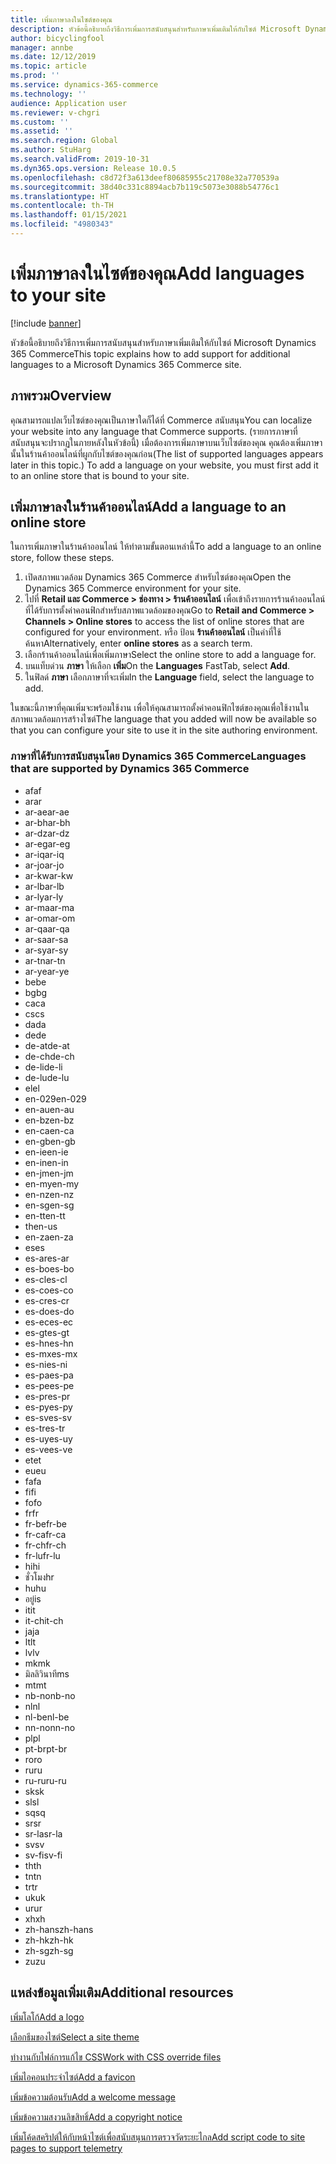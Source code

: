 ```yaml
---
title: เพิ่มภาษาลงในไซต์ของคุณ
description: หัวข้อนี้อธิบายถึงวิธีการเพิ่มการสนับสนุนสำหรับภาษาเพิ่มเติมให้กับไซต์ Microsoft Dynamics 365 Commerce
author: bicyclingfool
manager: annbe
ms.date: 12/12/2019
ms.topic: article
ms.prod: ''
ms.service: dynamics-365-commerce
ms.technology: ''
audience: Application user
ms.reviewer: v-chgri
ms.custom: ''
ms.assetid: ''
ms.search.region: Global
ms.author: StuHarg
ms.search.validFrom: 2019-10-31
ms.dyn365.ops.version: Release 10.0.5
ms.openlocfilehash: c8d72f3a613deef80685955c21708e32a770539a
ms.sourcegitcommit: 38d40c331c8894acb7b119c5073e3088b54776c1
ms.translationtype: HT
ms.contentlocale: th-TH
ms.lasthandoff: 01/15/2021
ms.locfileid: "4980343"
---
```

# <a name="add-languages-to-your-site"></a><span data-ttu-id="3a40e-103">เพิ่มภาษาลงในไซต์ของคุณ</span><span class="sxs-lookup"><span data-stu-id="3a40e-103">Add languages to your site</span></span>


[!include [banner](includes/banner.md)]

<span data-ttu-id="3a40e-104">หัวข้อนี้อธิบายถึงวิธีการเพิ่มการสนับสนุนสำหรับภาษาเพิ่มเติมให้กับไซต์ Microsoft Dynamics 365 Commerce</span><span class="sxs-lookup"><span data-stu-id="3a40e-104">This topic explains how to add support for additional languages to a Microsoft Dynamics 365 Commerce site.</span></span>

## <a name="overview"></a><span data-ttu-id="3a40e-105">ภาพรวม</span><span class="sxs-lookup"><span data-stu-id="3a40e-105">Overview</span></span>

<span data-ttu-id="3a40e-106">คุณสามารถแปลเว็บไซต์ของคุณเป็นภาษาใดก็ได้ที่ Commerce สนับสนุน</span><span class="sxs-lookup"><span data-stu-id="3a40e-106">You can localize your website into any language that Commerce supports.</span></span> <span data-ttu-id="3a40e-107">(รายการภาษาที่สนับสนุนจะปรากฏในภายหลังในหัวข้อนี้) เมื่อต้องการเพิ่มภาษาบนเว็บไซต์ของคุณ คุณต้องเพิ่มภาษานั้นในร้านค้าออนไลน์ที่ผูกกับไซต์ของคุณก่อน</span><span class="sxs-lookup"><span data-stu-id="3a40e-107">(The list of supported languages appears later in this topic.) To add a language on your website, you must first add it to an online store that is bound to your site.</span></span>

## <a name="add-a-language-to-an-online-store"></a><span data-ttu-id="3a40e-108">เพิ่มภาษาลงในร้านค้าออนไลน์</span><span class="sxs-lookup"><span data-stu-id="3a40e-108">Add a language to an online store</span></span>

<span data-ttu-id="3a40e-109">ในการเพิ่มภาษาในร้านค้าออนไลน์ ให้ทำตามขั้นตอนเหล่านี้</span><span class="sxs-lookup"><span data-stu-id="3a40e-109">To add a language to an online store, follow these steps.</span></span>

1. <span data-ttu-id="3a40e-110">เปิดสภาพแวดล้อม Dynamics 365 Commerce สำหรับไซต์ของคุณ</span><span class="sxs-lookup"><span data-stu-id="3a40e-110">Open the Dynamics 365 Commerce environment for your site.</span></span>
1. <span data-ttu-id="3a40e-111">ไปที่ **Retail และ Commerce \> ช่องทาง \> ร้านค้าออนไลน์** เพื่อเข้าถึงรายการร้านค้าออนไลน์ที่ได้รับการตั้งค่าคอนฟิกสำหรับสภาพแวดล้อมของคุณ</span><span class="sxs-lookup"><span data-stu-id="3a40e-111">Go to **Retail and Commerce \> Channels \> Online stores** to access the list of online stores that are configured for your environment.</span></span> <span data-ttu-id="3a40e-112">หรือ ป้อน **ร้านค้าออนไลน์** เป็นคำที่ใช้ค้นหา</span><span class="sxs-lookup"><span data-stu-id="3a40e-112">Alternatively, enter **online stores** as a search term.</span></span>
1. <span data-ttu-id="3a40e-113">เลือกร้านค้าออนไลน์เพื่อเพิ่มภาษา</span><span class="sxs-lookup"><span data-stu-id="3a40e-113">Select the online store to add a language for.</span></span>
1. <span data-ttu-id="3a40e-114">บนแท็บด่วน **ภาษา** ให้เลือก **เพิ่ม**</span><span class="sxs-lookup"><span data-stu-id="3a40e-114">On the **Languages** FastTab, select **Add**.</span></span>
1. <span data-ttu-id="3a40e-115">ในฟิลด์ **ภาษา** เลือกภาษาที่จะเพิ่ม</span><span class="sxs-lookup"><span data-stu-id="3a40e-115">In the **Language** field, select the language to add.</span></span>

<span data-ttu-id="3a40e-116">ในขณะนี้ภาษาที่คุณเพิ่มจะพร้อมใช้งาน เพื่อให้คุณสามารถตั้งค่าคอนฟิกไซต์ของคุณเพื่อใช้งานในสภาพแวดล้อมการสร้างไซต์</span><span class="sxs-lookup"><span data-stu-id="3a40e-116">The language that you added will now be available so that you can configure your site to use it in the site authoring environment.</span></span>

### <a name="languages-that-are-supported-by-dynamics-365-commerce"></a><span data-ttu-id="3a40e-117">ภาษาที่ได้รับการสนับสนุนโดย Dynamics 365 Commerce</span><span class="sxs-lookup"><span data-stu-id="3a40e-117">Languages that are supported by Dynamics 365 Commerce</span></span>

- <span data-ttu-id="3a40e-118">af</span><span class="sxs-lookup"><span data-stu-id="3a40e-118">af</span></span>
- <span data-ttu-id="3a40e-119">ar</span><span class="sxs-lookup"><span data-stu-id="3a40e-119">ar</span></span>
- <span data-ttu-id="3a40e-120">ar-ae</span><span class="sxs-lookup"><span data-stu-id="3a40e-120">ar-ae</span></span>
- <span data-ttu-id="3a40e-121">ar-bh</span><span class="sxs-lookup"><span data-stu-id="3a40e-121">ar-bh</span></span>
- <span data-ttu-id="3a40e-122">ar-dz</span><span class="sxs-lookup"><span data-stu-id="3a40e-122">ar-dz</span></span>
- <span data-ttu-id="3a40e-123">ar-eg</span><span class="sxs-lookup"><span data-stu-id="3a40e-123">ar-eg</span></span>
- <span data-ttu-id="3a40e-124">ar-iq</span><span class="sxs-lookup"><span data-stu-id="3a40e-124">ar-iq</span></span>
- <span data-ttu-id="3a40e-125">ar-jo</span><span class="sxs-lookup"><span data-stu-id="3a40e-125">ar-jo</span></span>
- <span data-ttu-id="3a40e-126">ar-kw</span><span class="sxs-lookup"><span data-stu-id="3a40e-126">ar-kw</span></span>
- <span data-ttu-id="3a40e-127">ar-lb</span><span class="sxs-lookup"><span data-stu-id="3a40e-127">ar-lb</span></span>
- <span data-ttu-id="3a40e-128">ar-ly</span><span class="sxs-lookup"><span data-stu-id="3a40e-128">ar-ly</span></span>
- <span data-ttu-id="3a40e-129">ar-ma</span><span class="sxs-lookup"><span data-stu-id="3a40e-129">ar-ma</span></span>
- <span data-ttu-id="3a40e-130">ar-om</span><span class="sxs-lookup"><span data-stu-id="3a40e-130">ar-om</span></span>
- <span data-ttu-id="3a40e-131">ar-qa</span><span class="sxs-lookup"><span data-stu-id="3a40e-131">ar-qa</span></span>
- <span data-ttu-id="3a40e-132">ar-sa</span><span class="sxs-lookup"><span data-stu-id="3a40e-132">ar-sa</span></span>
- <span data-ttu-id="3a40e-133">ar-sy</span><span class="sxs-lookup"><span data-stu-id="3a40e-133">ar-sy</span></span>
- <span data-ttu-id="3a40e-134">ar-tn</span><span class="sxs-lookup"><span data-stu-id="3a40e-134">ar-tn</span></span>
- <span data-ttu-id="3a40e-135">ar-ye</span><span class="sxs-lookup"><span data-stu-id="3a40e-135">ar-ye</span></span>
- <span data-ttu-id="3a40e-136">be</span><span class="sxs-lookup"><span data-stu-id="3a40e-136">be</span></span>
- <span data-ttu-id="3a40e-137">bg</span><span class="sxs-lookup"><span data-stu-id="3a40e-137">bg</span></span>
- <span data-ttu-id="3a40e-138">ca</span><span class="sxs-lookup"><span data-stu-id="3a40e-138">ca</span></span>
- <span data-ttu-id="3a40e-139">cs</span><span class="sxs-lookup"><span data-stu-id="3a40e-139">cs</span></span>
- <span data-ttu-id="3a40e-140">da</span><span class="sxs-lookup"><span data-stu-id="3a40e-140">da</span></span>
- <span data-ttu-id="3a40e-141">de</span><span class="sxs-lookup"><span data-stu-id="3a40e-141">de</span></span>
- <span data-ttu-id="3a40e-142">de-at</span><span class="sxs-lookup"><span data-stu-id="3a40e-142">de-at</span></span>
- <span data-ttu-id="3a40e-143">de-ch</span><span class="sxs-lookup"><span data-stu-id="3a40e-143">de-ch</span></span>
- <span data-ttu-id="3a40e-144">de-li</span><span class="sxs-lookup"><span data-stu-id="3a40e-144">de-li</span></span>
- <span data-ttu-id="3a40e-145">de-lu</span><span class="sxs-lookup"><span data-stu-id="3a40e-145">de-lu</span></span>
- <span data-ttu-id="3a40e-146">el</span><span class="sxs-lookup"><span data-stu-id="3a40e-146">el</span></span>
- <span data-ttu-id="3a40e-147">en-029</span><span class="sxs-lookup"><span data-stu-id="3a40e-147">en-029</span></span>
- <span data-ttu-id="3a40e-148">en-au</span><span class="sxs-lookup"><span data-stu-id="3a40e-148">en-au</span></span>
- <span data-ttu-id="3a40e-149">en-bz</span><span class="sxs-lookup"><span data-stu-id="3a40e-149">en-bz</span></span>
- <span data-ttu-id="3a40e-150">en-ca</span><span class="sxs-lookup"><span data-stu-id="3a40e-150">en-ca</span></span>
- <span data-ttu-id="3a40e-151">en-gb</span><span class="sxs-lookup"><span data-stu-id="3a40e-151">en-gb</span></span>
- <span data-ttu-id="3a40e-152">en-ie</span><span class="sxs-lookup"><span data-stu-id="3a40e-152">en-ie</span></span>
- <span data-ttu-id="3a40e-153">en-in</span><span class="sxs-lookup"><span data-stu-id="3a40e-153">en-in</span></span>
- <span data-ttu-id="3a40e-154">en-jm</span><span class="sxs-lookup"><span data-stu-id="3a40e-154">en-jm</span></span>
- <span data-ttu-id="3a40e-155">en-my</span><span class="sxs-lookup"><span data-stu-id="3a40e-155">en-my</span></span>
- <span data-ttu-id="3a40e-156">en-nz</span><span class="sxs-lookup"><span data-stu-id="3a40e-156">en-nz</span></span>
- <span data-ttu-id="3a40e-157">en-sg</span><span class="sxs-lookup"><span data-stu-id="3a40e-157">en-sg</span></span>
- <span data-ttu-id="3a40e-158">en-tt</span><span class="sxs-lookup"><span data-stu-id="3a40e-158">en-tt</span></span>
- <span data-ttu-id="3a40e-159">th</span><span class="sxs-lookup"><span data-stu-id="3a40e-159">en-us</span></span>
- <span data-ttu-id="3a40e-160">en-za</span><span class="sxs-lookup"><span data-stu-id="3a40e-160">en-za</span></span>
- <span data-ttu-id="3a40e-161">es</span><span class="sxs-lookup"><span data-stu-id="3a40e-161">es</span></span>
- <span data-ttu-id="3a40e-162">es-ar</span><span class="sxs-lookup"><span data-stu-id="3a40e-162">es-ar</span></span>
- <span data-ttu-id="3a40e-163">es-bo</span><span class="sxs-lookup"><span data-stu-id="3a40e-163">es-bo</span></span>
- <span data-ttu-id="3a40e-164">es-cl</span><span class="sxs-lookup"><span data-stu-id="3a40e-164">es-cl</span></span>
- <span data-ttu-id="3a40e-165">es-co</span><span class="sxs-lookup"><span data-stu-id="3a40e-165">es-co</span></span>
- <span data-ttu-id="3a40e-166">es-cr</span><span class="sxs-lookup"><span data-stu-id="3a40e-166">es-cr</span></span>
- <span data-ttu-id="3a40e-167">es-do</span><span class="sxs-lookup"><span data-stu-id="3a40e-167">es-do</span></span>
- <span data-ttu-id="3a40e-168">es-ec</span><span class="sxs-lookup"><span data-stu-id="3a40e-168">es-ec</span></span>
- <span data-ttu-id="3a40e-169">es-gt</span><span class="sxs-lookup"><span data-stu-id="3a40e-169">es-gt</span></span>
- <span data-ttu-id="3a40e-170">es-hn</span><span class="sxs-lookup"><span data-stu-id="3a40e-170">es-hn</span></span>
- <span data-ttu-id="3a40e-171">es-mx</span><span class="sxs-lookup"><span data-stu-id="3a40e-171">es-mx</span></span>
- <span data-ttu-id="3a40e-172">es-ni</span><span class="sxs-lookup"><span data-stu-id="3a40e-172">es-ni</span></span>
- <span data-ttu-id="3a40e-173">es-pa</span><span class="sxs-lookup"><span data-stu-id="3a40e-173">es-pa</span></span>
- <span data-ttu-id="3a40e-174">es-pe</span><span class="sxs-lookup"><span data-stu-id="3a40e-174">es-pe</span></span>
- <span data-ttu-id="3a40e-175">es-pr</span><span class="sxs-lookup"><span data-stu-id="3a40e-175">es-pr</span></span>
- <span data-ttu-id="3a40e-176">es-py</span><span class="sxs-lookup"><span data-stu-id="3a40e-176">es-py</span></span>
- <span data-ttu-id="3a40e-177">es-sv</span><span class="sxs-lookup"><span data-stu-id="3a40e-177">es-sv</span></span>
- <span data-ttu-id="3a40e-178">es-tr</span><span class="sxs-lookup"><span data-stu-id="3a40e-178">es-tr</span></span>
- <span data-ttu-id="3a40e-179">es-uy</span><span class="sxs-lookup"><span data-stu-id="3a40e-179">es-uy</span></span>
- <span data-ttu-id="3a40e-180">es-ve</span><span class="sxs-lookup"><span data-stu-id="3a40e-180">es-ve</span></span>
- <span data-ttu-id="3a40e-181">et</span><span class="sxs-lookup"><span data-stu-id="3a40e-181">et</span></span>
- <span data-ttu-id="3a40e-182">eu</span><span class="sxs-lookup"><span data-stu-id="3a40e-182">eu</span></span>
- <span data-ttu-id="3a40e-183">fa</span><span class="sxs-lookup"><span data-stu-id="3a40e-183">fa</span></span>
- <span data-ttu-id="3a40e-184">fi</span><span class="sxs-lookup"><span data-stu-id="3a40e-184">fi</span></span>
- <span data-ttu-id="3a40e-185">fo</span><span class="sxs-lookup"><span data-stu-id="3a40e-185">fo</span></span>
- <span data-ttu-id="3a40e-186">fr</span><span class="sxs-lookup"><span data-stu-id="3a40e-186">fr</span></span>
- <span data-ttu-id="3a40e-187">fr-be</span><span class="sxs-lookup"><span data-stu-id="3a40e-187">fr-be</span></span>
- <span data-ttu-id="3a40e-188">fr-ca</span><span class="sxs-lookup"><span data-stu-id="3a40e-188">fr-ca</span></span>
- <span data-ttu-id="3a40e-189">fr-ch</span><span class="sxs-lookup"><span data-stu-id="3a40e-189">fr-ch</span></span>
- <span data-ttu-id="3a40e-190">fr-lu</span><span class="sxs-lookup"><span data-stu-id="3a40e-190">fr-lu</span></span>
- <span data-ttu-id="3a40e-191">hi</span><span class="sxs-lookup"><span data-stu-id="3a40e-191">hi</span></span>
- <span data-ttu-id="3a40e-192">ชั่วโมง</span><span class="sxs-lookup"><span data-stu-id="3a40e-192">hr</span></span>
- <span data-ttu-id="3a40e-193">hu</span><span class="sxs-lookup"><span data-stu-id="3a40e-193">hu</span></span>
- <span data-ttu-id="3a40e-194">อยู่</span><span class="sxs-lookup"><span data-stu-id="3a40e-194">is</span></span>
- <span data-ttu-id="3a40e-195">it</span><span class="sxs-lookup"><span data-stu-id="3a40e-195">it</span></span>
- <span data-ttu-id="3a40e-196">it-ch</span><span class="sxs-lookup"><span data-stu-id="3a40e-196">it-ch</span></span>
- <span data-ttu-id="3a40e-197">ja</span><span class="sxs-lookup"><span data-stu-id="3a40e-197">ja</span></span>
- <span data-ttu-id="3a40e-198">lt</span><span class="sxs-lookup"><span data-stu-id="3a40e-198">lt</span></span>
- <span data-ttu-id="3a40e-199">lv</span><span class="sxs-lookup"><span data-stu-id="3a40e-199">lv</span></span>
- <span data-ttu-id="3a40e-200">mk</span><span class="sxs-lookup"><span data-stu-id="3a40e-200">mk</span></span>
- <span data-ttu-id="3a40e-201">มิลลิวินาที</span><span class="sxs-lookup"><span data-stu-id="3a40e-201">ms</span></span>
- <span data-ttu-id="3a40e-202">mt</span><span class="sxs-lookup"><span data-stu-id="3a40e-202">mt</span></span>
- <span data-ttu-id="3a40e-203">nb-no</span><span class="sxs-lookup"><span data-stu-id="3a40e-203">nb-no</span></span>
- <span data-ttu-id="3a40e-204">nl</span><span class="sxs-lookup"><span data-stu-id="3a40e-204">nl</span></span>
- <span data-ttu-id="3a40e-205">nl-be</span><span class="sxs-lookup"><span data-stu-id="3a40e-205">nl-be</span></span>
- <span data-ttu-id="3a40e-206">nn-no</span><span class="sxs-lookup"><span data-stu-id="3a40e-206">nn-no</span></span>
- <span data-ttu-id="3a40e-207">pl</span><span class="sxs-lookup"><span data-stu-id="3a40e-207">pl</span></span>
- <span data-ttu-id="3a40e-208">pt-br</span><span class="sxs-lookup"><span data-stu-id="3a40e-208">pt-br</span></span>
- <span data-ttu-id="3a40e-209">ro</span><span class="sxs-lookup"><span data-stu-id="3a40e-209">ro</span></span>
- <span data-ttu-id="3a40e-210">ru</span><span class="sxs-lookup"><span data-stu-id="3a40e-210">ru</span></span>
- <span data-ttu-id="3a40e-211">ru-ru</span><span class="sxs-lookup"><span data-stu-id="3a40e-211">ru-ru</span></span>
- <span data-ttu-id="3a40e-212">sk</span><span class="sxs-lookup"><span data-stu-id="3a40e-212">sk</span></span>
- <span data-ttu-id="3a40e-213">sl</span><span class="sxs-lookup"><span data-stu-id="3a40e-213">sl</span></span>
- <span data-ttu-id="3a40e-214">sq</span><span class="sxs-lookup"><span data-stu-id="3a40e-214">sq</span></span>
- <span data-ttu-id="3a40e-215">sr</span><span class="sxs-lookup"><span data-stu-id="3a40e-215">sr</span></span>
- <span data-ttu-id="3a40e-216">sr-la</span><span class="sxs-lookup"><span data-stu-id="3a40e-216">sr-la</span></span>
- <span data-ttu-id="3a40e-217">sv</span><span class="sxs-lookup"><span data-stu-id="3a40e-217">sv</span></span>
- <span data-ttu-id="3a40e-218">sv-fi</span><span class="sxs-lookup"><span data-stu-id="3a40e-218">sv-fi</span></span>
- <span data-ttu-id="3a40e-219">th</span><span class="sxs-lookup"><span data-stu-id="3a40e-219">th</span></span>
- <span data-ttu-id="3a40e-220">tn</span><span class="sxs-lookup"><span data-stu-id="3a40e-220">tn</span></span>
- <span data-ttu-id="3a40e-221">tr</span><span class="sxs-lookup"><span data-stu-id="3a40e-221">tr</span></span>
- <span data-ttu-id="3a40e-222">uk</span><span class="sxs-lookup"><span data-stu-id="3a40e-222">uk</span></span>
- <span data-ttu-id="3a40e-223">ur</span><span class="sxs-lookup"><span data-stu-id="3a40e-223">ur</span></span>
- <span data-ttu-id="3a40e-224">xh</span><span class="sxs-lookup"><span data-stu-id="3a40e-224">xh</span></span>
- <span data-ttu-id="3a40e-225">zh-hans</span><span class="sxs-lookup"><span data-stu-id="3a40e-225">zh-hans</span></span>
- <span data-ttu-id="3a40e-226">zh-hk</span><span class="sxs-lookup"><span data-stu-id="3a40e-226">zh-hk</span></span>
- <span data-ttu-id="3a40e-227">zh-sg</span><span class="sxs-lookup"><span data-stu-id="3a40e-227">zh-sg</span></span>
- <span data-ttu-id="3a40e-228">zu</span><span class="sxs-lookup"><span data-stu-id="3a40e-228">zu</span></span>

## <a name="additional-resources"></a><span data-ttu-id="3a40e-229">แหล่งข้อมูลเพิ่มเติม</span><span class="sxs-lookup"><span data-stu-id="3a40e-229">Additional resources</span></span>

[<span data-ttu-id="3a40e-230">เพิ่มโลโก้</span><span class="sxs-lookup"><span data-stu-id="3a40e-230">Add a logo</span></span>](add-logo.md)

[<span data-ttu-id="3a40e-231">เลือกธีมของไซต์</span><span class="sxs-lookup"><span data-stu-id="3a40e-231">Select a site theme</span></span>](select-site-theme.md)

[<span data-ttu-id="3a40e-232">ทำงานกับไฟล์การแก้ไข CSS</span><span class="sxs-lookup"><span data-stu-id="3a40e-232">Work with CSS override files</span></span>](css-override-files.md)

[<span data-ttu-id="3a40e-233">เพิ่มไอคอนประจำไซต์</span><span class="sxs-lookup"><span data-stu-id="3a40e-233">Add a favicon</span></span>](add-favicon.md)

[<span data-ttu-id="3a40e-234">เพิ่มข้อความต้อนรับ</span><span class="sxs-lookup"><span data-stu-id="3a40e-234">Add a welcome message</span></span>](add-welcome-message.md)

[<span data-ttu-id="3a40e-235">เพิ่มข้อความสงวนลิขสิทธิ์</span><span class="sxs-lookup"><span data-stu-id="3a40e-235">Add a copyright notice</span></span>](add-copyright-notice.md)

[<span data-ttu-id="3a40e-236">เพิ่มโค้ดสคริปต์ให้กับหน้าไซต์เพื่อสนับสนุนการตรวจวัดระยะไกล</span><span class="sxs-lookup"><span data-stu-id="3a40e-236">Add script code to site pages to support telemetry</span></span>](add-telemetry.md)
